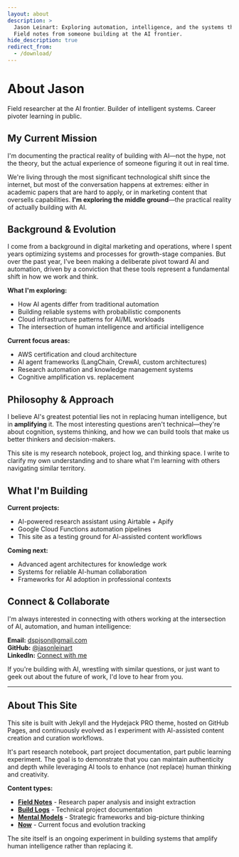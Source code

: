 ```yaml
---
layout: about
description: >
  Jason Leinart: Exploring automation, intelligence, and the systems that shape our future.
  Field notes from someone building at the AI frontier.
hide_description: true
redirect_from:
  - /download/
---
```


# About Jason

Field researcher at the AI frontier. Builder of intelligent systems. Career pivoter learning in public.

<!--author-->

## My Current Mission

I'm documenting the practical reality of building with AI—not the hype, not the theory, but the actual experience of someone figuring it out in real time.

We're living through the most significant technological shift since the internet, but most of the conversation happens at extremes: either in academic papers that are hard to apply, or in marketing content that oversells capabilities. **I'm exploring the middle ground**—the practical reality of actually building with AI.

## Background & Evolution

I come from a background in digital marketing and operations, where I spent years optimizing systems and processes for growth-stage companies. But over the past year, I've been making a deliberate pivot toward AI and automation, driven by a conviction that these tools represent a fundamental shift in how we work and think.

**What I'm exploring:**
- How AI agents differ from traditional automation 
- Building reliable systems with probabilistic components
- Cloud infrastructure patterns for AI/ML workloads  
- The intersection of human intelligence and artificial intelligence

**Current focus areas:**
- AWS certification and cloud architecture
- AI agent frameworks (LangChain, CrewAI, custom architectures)
- Research automation and knowledge management systems
- Cognitive amplification vs. replacement

## Philosophy & Approach

I believe AI's greatest potential lies not in replacing human intelligence, but in **amplifying** it. The most interesting questions aren't technical—they're about cognition, systems thinking, and how we can build tools that make us better thinkers and decision-makers.

This site is my research notebook, project log, and thinking space. I write to clarify my own understanding and to share what I'm learning with others navigating similar territory.

## What I'm Building

**Current projects:**
- AI-powered research assistant using Airtable + Apify
- Google Cloud Functions automation pipelines  
- This site as a testing ground for AI-assisted content workflows

**Coming next:**
- Advanced agent architectures for knowledge work
- Systems for reliable AI-human collaboration
- Frameworks for AI adoption in professional contexts

## Connect & Collaborate

I'm always interested in connecting with others working at the intersection of AI, automation, and human intelligence:

**Email:** dspjson@gmail.com  
**GitHub:** [@jasonleinart](https://github.com/jasonleinart)  
**LinkedIn:** [Connect with me](https://linkedin.com/in/jason-leinart)

If you're building with AI, wrestling with similar questions, or just want to geek out about the future of work, I'd love to hear from you.

---

## About This Site

This site is built with Jekyll and the Hydejack PRO theme, hosted on GitHub Pages, and continuously evolved as I experiment with AI-assisted content creation and curation workflows.

It's part research notebook, part project documentation, part public learning experiment. The goal is to demonstrate that you can maintain authenticity and depth while leveraging AI tools to enhance (not replace) human thinking and creativity.

**Content types:**
- **[Field Notes](/field-notes/)** - Research paper analysis and insight extraction
- **[Build Logs](/build-logs/)** - Technical project documentation  
- **[Mental Models](/mental-models/)** - Strategic frameworks and big-picture thinking
- **[Now](/now/)** - Current focus and evolution tracking

The site itself is an ongoing experiment in building systems that amplify human intelligence rather than replacing it.
